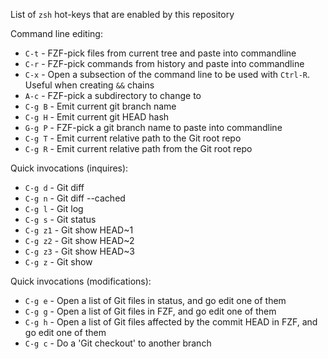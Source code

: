 List of `zsh` hot-keys that are enabled by this repository

Command line editing:

* `C-t` - FZF-pick files from current tree and paste into commandline
* `C-r` - FZF-pick commands from history and paste into commandline
* `C-x` - Open a subsection of the command line to be used with `Ctrl-R`. Useful when creating `&&` chains
* `A-c` - FZF-pick a subdirectory to change to
* `C-g B` - Emit current git branch name
* `C-g H` - Emit current git HEAD hash
* `G-g P` - FZF-pick a git branch name to paste into commandline
* `C-g T` - Emit current relative path to the Git root repo
* `C-g R` - Emit current relative path from the Git root repo

Quick invocations (inquires):

* `C-g d` - Git diff
* `C-g n` - Git diff --cached
* `C-g l` - Git log
* `C-g s` - Git status
* `C-g z1` - Git show HEAD~1
* `C-g z2` - Git show HEAD~2
* `C-g z3` - Git show HEAD~3
* `C-g z` - Git show

Quick invocations (modifications):

* `C-g e` - Open a list of Git files in status, and go edit one of them
* `C-g g` - Open a list of Git files in FZF, and go edit one of them
* `C-g h` - Open a list of Git files affected by the commit HEAD in FZF, and go edit one of them
* `C-g c` - Do a 'Git checkout' to another branch

